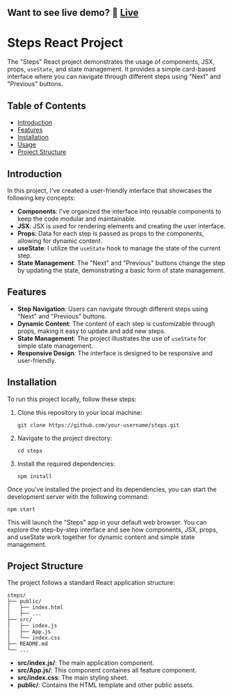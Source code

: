 ## Want to see live demo? 👀 [Live](https://steps-achiyant.netlify.app)

# Steps React Project

The "Steps" React project demonstrates the usage of components, JSX, props, `useState`, and state management. It provides a simple card-based interface where you can navigate through different steps using "Next" and "Previous" buttons.

## Table of Contents

- [Introduction](#introduction)
- [Features](#features)
- [Installation](#installation)
- [Usage](#usage)
- [Project Structure](#project-structure)

## Introduction

In this project, I've created a user-friendly interface that showcases the following key concepts:

- **Components**: I've organized the interface into reusable components to keep the code modular and maintainable.
- **JSX**: JSX is used for rendering elements and creating the user interface.
- **Props**: Data for each step is passed as props to the components, allowing for dynamic content.
- **useState**: I utilize the `useState` hook to manage the state of the current step.
- **State Management**: The "Next" and "Previous" buttons change the step by updating the state, demonstrating a basic form of state management.

## Features

- **Step Navigation**: Users can navigate through different steps using "Next" and "Previous" buttons.
- **Dynamic Content**: The content of each step is customizable through props, making it easy to update and add new steps.
- **State Management**: The project illustrates the use of `useState` for simple state management.
- **Responsive Design**: The interface is designed to be responsive and user-friendly.

## Installation

To run this project locally, follow these steps:

1. Clone this repository to your local machine:

   ```shell
   git clone https://github.com/your-username/steps.git

2. Navigate to the project directory:

    ```shell
    cd steps
3. Install the required dependencies:

    ```shell
    npm install

Once you've installed the project and its dependencies, you can start the development server with the following command:

    npm start

This will launch the "Steps" app in your default web browser. You can explore the step-by-step interface and see how components, JSX, props, and useState work together for dynamic content and simple state management.

## Project Structure

The project follows a standard React application structure:

    steps/
    ├── public/
    │   ├── index.html
    │   ├── ...
    ├── src/
    │   ├── index.js
    |   ├── App.js
    │   └── index.css
    ├── README.md
    └── ...

- **src/index.js/**: The main application component.
- **src/App.js/**: This component containes all feature component.
- **src/index.css**: The main styling sheet.
- **public/**: Contains the HTML template and other public assets.

